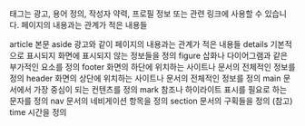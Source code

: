 


## <aside>

<aside> 태그는 광고, 용어 정의, 작성자 약력, 프로필 정보 또는 관련 링크에 사용할 수 있습니다. 페이지의 내용과는 관계가 적은 내용들

article	본문
aside	광고와 같이 페이지의 내용과는 관계가 적은 내용들
details	기본적으로 표시되지 화면에 표시되지 않는 정보들을 정의
figure	삽화나 다이어그램과 같은 부가적인 요소를 정의
footer	화면의 하단에 위치하는 사이트나 문서의 전체적인 정보를 정의
header	화면의 상단에 위치하는 사이트나 문서의 전체적인 정보를 정의
main	문서에서 가장 중심이 되는 컨텐츠를 정의
mark	참조나 하이라이트 표시를 필요로 하는 문자를 정의
nav	문서의 네비게이션 항목을 정의
section	문서의 구획들을 정의 (참고)
time	시간을 정의